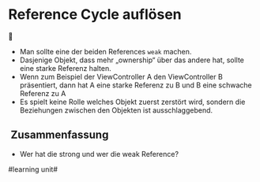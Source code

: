 # Reference Cycle auflösen
🔗

- Man sollte eine der beiden References `weak` machen.
- Dasjenige Objekt, dass mehr „ownership“ über das andere hat, sollte eine starke Referenz halten.
- Wenn zum Beispiel der ViewController A den ViewController B präsentiert, dann hat A eine starke Referenz zu B und B eine schwache Referenz zu A
- Es spielt keine Rolle welches Objekt zuerst zerstört wird, sondern die Beziehungen zwischen den Objekten ist ausschlaggebend.

##  Zusammenfassung
- Wer hat die strong und wer die weak Reference?


#learning unit#